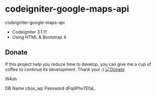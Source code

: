 # codeigniter-google-maps-api
codeigniter-google-maps-api

* Codeigniter 3.1.11
* Using HTML & Bootstrap 4

## Donate
If this project help you reduce time to develop, you can give me a cup of coffee to continue its development. Thank you! :)
[![Donate](https://www.paypalobjects.com/en_US/i/btn/btn_donateCC_LG.gif)](https://www.paypal.com/cgi-bin/webscr?cmd=_s-xclick&hosted_button_id=D3L6HUB2Y623L)


W4sh

DB Name cbox_wp
Password dFqdPhv7EfaL